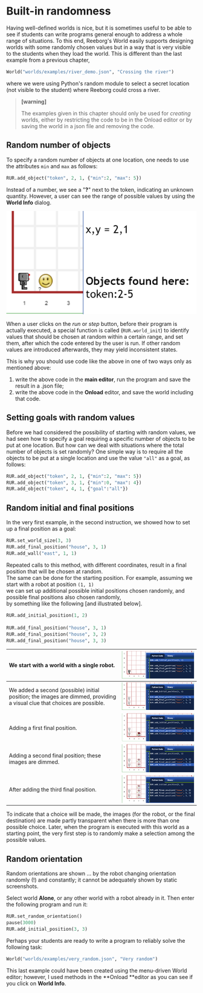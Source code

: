 # Built-in randomness

Having well-defined worlds is nice, but it is sometimes useful to be able to see if students can write programs general enough to address a whole range of situations. To this end, Reeborg's World easily supports designing worlds with some randomly chosen values but in a way that is very visible to the students when they load the world.  This is different than the last example from a previous chapter,

```py
World("worlds/examples/river_demo.json", "Crossing the river")
```

where we were using Python's random module to select a secret location \(not visible to the student\) where Reeborg could cross a river.



> **\[warning\]**
>
> The examples given in this chapter should only be used for _creating_ worlds, either by restricting the code to be in the Onload editor or by saving the world in a json file and removing the code.

## Random number of objects

To specify a random number of objects at one location, one needs to use the attributes `min` and `max` as follows:

```py
RUR.add_object("token", 2, 1, {"min":2, "max": 5})
```

Instead of a number, we see a "**?**" next to the token, indicating an unknown quantity. However, a user can see the range of possible values by using the **World Info** dialog.

![](/assets/token_random.png)

When a user clicks on the _run_ or _step_ button, before their program is actually executed, a special function is called \(`RUR.world_init`\) to identify values that should be chosen at random within a certain range, and set them, after which the code entered by the user is run. If other random values are introduced afterwards, they may yield inconsistent states.

This is why you should use code like the above in one of two ways only as mentioned above:

1. write the above code in the **main editor**, run the program and save the result in a .json file;
2. write the above code in the **Onload** editor, and save the world including that code.

## Setting goals with random values

Before we had considered the possibility of starting with random values, we had seen how to specify a goal requiring a specific number of objects to be put at one location. But how can we deal with situations where the total number of objects is set randomly? One simple way is to require all the objects to be put at a single location and use the value `"all"` as a goal, as follows:

```py
RUR.add_object("token", 2, 1, {"min":2, "max": 5})
RUR.add_object("token", 3, 1, {"min":0, "max": 4})
RUR.add_object("token", 4, 1, {"goal":"all"})
```

## Random initial and final positions

In the very first example, in the second instruction, we showed how to set up a final position as a goal:

```py
RUR.set_world_size(3, 3)
RUR.add_final_position("house", 3, 1)
RUR.add_wall("east", 1, 1)
```

Repeated calls to this method, with different coordinates, result in a final position that will be chosen at random.  
The same can be done for the starting position. For example, assuming we start with a robot at position `(1, 1)`  
we can set up additional possible initial positions chosen randomly, and possible final positions also chosen randomly,  
by something like the following \[and illustrated below\].

```py
RUR.add_initial_position(1, 2)

RUR.add_final_position("house", 3, 1)
RUR.add_final_position("house", 3, 2)
RUR.add_final_position("house", 3, 3)
```

| We start with a world with a single robot. | ![](/assets/random1.png) |
| :--- | :--- |
| We added a second \(possible\) initial position; the images are dimmed, providing a visual clue that choices are possible. | ![](/assets/random2.png) |
| Adding a first final position. | ![](/assets/random3.png) |
| Adding a second final position; these images are dimmed. | ![](/assets/random4.png) |
| After adding the third final position. | ![](/assets/random5.png) |

To indicate that a choice will be made, the images \(for the robot, or the final destination\) are made partly transparent when there is more than one possible choice. Later, when the program is executed with this world as a starting point, the very first step is to randomly make a selection among the possible values.

## Random orientation

Random orientations are shown ... by the robot changing orientation randomly \(!\) and constantly; it cannot be adequately shown by static screenshots.

Select world **Alone**, or any other world with a robot already in it.  Then enter the following program and run it:

```py
RUR.set_random_orientation()
pause(3000)
RUR.add_initial_position(3, 3)
```

Perhaps your students are ready to write a program to reliably solve the following task:

```py
World("worlds/examples/very_random.json", "Very random")
```

This last example could have been created using the menu-driven World editor; however, I used methods in the **Onload **editor as you can see if you click on **World Info**.

